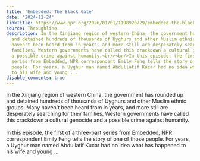 ```yaml
---
title: 'Embedded: The Black Gate'
date: '2024-12-24'
linkTitle: https://www.npr.org/2026/01/01/1198920729/embedded-the-black-gate
source: Throughline
description: In the Xinjiang region of western China, the government has rounded up
  and detained hundreds of thousands of Uyghurs and other Muslim ethnic groups. Many
  haven't been heard from in years, and more still are desperately searching for their
  families. Western governments have called this crackdown a cultural genocide and
  a possible crime against humanity.<br/><br/>In this episode, the first of a three-part
  series from Embedded, NPR correspondent Emily Feng tells the story of one of those
  people. For years, a Uyghur man named Abdullatif Kucar had no idea what has happened
  to his wife and young ...
disable_comments: true
---
```

In the Xinjiang region of western China, the government has rounded up and detained hundreds of thousands of Uyghurs and other Muslim ethnic groups. Many haven't been heard from in years, and more still are desperately searching for their families. Western governments have called this crackdown a cultural genocide and a possible crime against humanity.<br/><br/>In this episode, the first of a three-part series from Embedded, NPR correspondent Emily Feng tells the story of one of those people. For years, a Uyghur man named Abdullatif Kucar had no idea what has happened to his wife and young ...